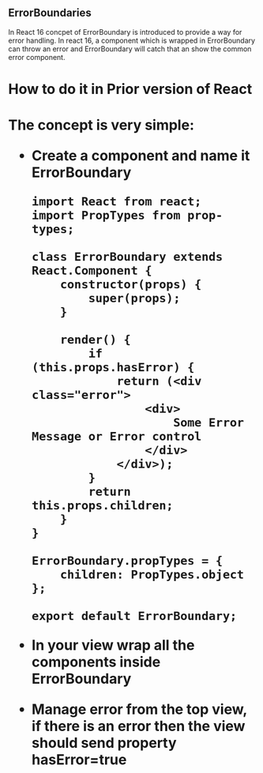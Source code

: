 ErrorBoundaries
---------------

In React 16 concpet of ErrorBoundary is introduced to provide a way for error handling. In react 16, a component which is wrapped in ErrorBoundary can throw an error and ErrorBoundary will catch that an show the common error component.

<h1>How to do it in Prior version of React<h1>

The concept is very simple:
- Create a component and name it ErrorBoundary

  ```
  import React from react;
  import PropTypes from prop-types;

  class ErrorBoundary extends React.Component {
      constructor(props) {
          super(props);
      }

      render() {
          if (this.props.hasError) {
              return (<div class="error">
                  <div>
                      Some Error Message or Error control
                  </div>
              </div>);
          }
          return this.props.children;
      }
  }

  ErrorBoundary.propTypes = {
      children: PropTypes.object
  };

  export default ErrorBoundary;
  ```

- In your view wrap all the components inside ErrorBoundary
- Manage error from the top view, if there is an error then the view should send property hasError=true




